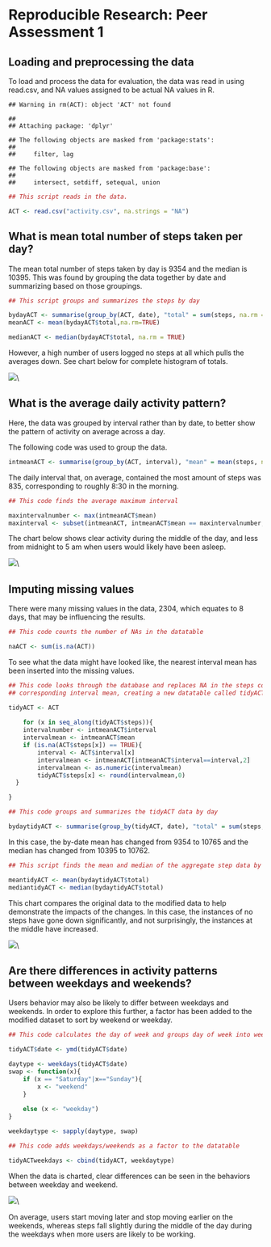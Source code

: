 # Reproducible Research: Peer Assessment 1


## Loading and preprocessing the data

To load and process the data for evaluation, the data was read in using read.csv, and NA values assigned to be actual NA values in R.


```
## Warning in rm(ACT): object 'ACT' not found
```

```
## 
## Attaching package: 'dplyr'
```

```
## The following objects are masked from 'package:stats':
## 
##     filter, lag
```

```
## The following objects are masked from 'package:base':
## 
##     intersect, setdiff, setequal, union
```


```r
## This script reads in the data.  

ACT <- read.csv("activity.csv", na.strings = "NA")
```

## What is mean total number of steps taken per day?

The mean total number of steps taken by day is 9354 and the median is 10395.  This was found by grouping the data together by date and summarizing based on those groupings.


```r
## This script groups and summarizes the steps by day

bydayACT <- summarise(group_by(ACT, date), "total" = sum(steps, na.rm = TRUE))
meanACT <- mean(bydayACT$total,na.rm=TRUE)

medianACT <- median(bydayACT$total, na.rm = TRUE)
```

However, a high number of users logged no steps at all which pulls the averages down.  See chart below for complete histogram of totals.

![](PA1_template_files/figure-html/unnamed-chunk-4-1.png)\


## What is the average daily activity pattern?

Here, the data was grouped by interval rather than by date, to better show the pattern of activity on average across a day.  

The following code was used to group the data.


```r
intmeanACT <- summarise(group_by(ACT, interval), "mean" = mean(steps, na.rm = TRUE))
```

The daily interval that, on average, contained the most amount of steps was 835, corresponding to roughly 8:30 in the morning.


```r
## This code finds the average maximum interval

maxintervalnumber <- max(intmeanACT$mean)
maxinterval <- subset(intmeanACT, intmeanACT$mean == maxintervalnumber, select = 1)
```

The chart below shows clear activity during the middle of the day, and less from midnight to 5 am when users would likely have been asleep.

![](PA1_template_files/figure-html/unnamed-chunk-7-1.png)\


## Imputing missing values

There were many missing values in the data, 2304, which equates to 8 days, that may be influencing the results.  


```r
## This code counts the number of NAs in the datatable

naACT <- sum(is.na(ACT))
```

To see what the data might have looked like, the nearest interval mean has been inserted into the missing values.


```r
## This code looks through the database and replaces NA in the steps column with the 
## corresponding interval mean, creating a new datatable called tidyACT

tidyACT <- ACT
    
    for (x in seq_along(tidyACT$steps)){
    intervalnumber <- intmeanACT$interval
    intervalmean <- intmeanACT$mean
    if (is.na(ACT$steps[x]) == TRUE){
        interval <- ACT$interval[x]
        intervalmean <- intmeanACT[intmeanACT$interval==interval,2]
        intervalmean <- as.numeric(intervalmean)
        tidyACT$steps[x] <- round(intervalmean,0)
  }

}  

## This code groups and summarizes the tidyACT data by day

bydaytidyACT <- summarise(group_by(tidyACT, date), "total" = sum(steps, na.rm = TRUE))
```

In this case, the by-date mean has changed from 9354 to 10765 and the median has changed from 10395 to 10762.


```r
## This script finds the mean and median of the aggregate step data by day

meantidyACT <- mean(bydaytidyACT$total)
mediantidyACT <- median(bydaytidyACT$total)
```

This chart compares the original data to the modified data to help demonstrate the impacts of the changes.  In this case, the instances of no steps have gone down significantly, and not surprisingly, the instances at the middle have increased.

![](PA1_template_files/figure-html/unnamed-chunk-11-1.png)\


## Are there differences in activity patterns between weekdays and weekends?

Users behavior may also be likely to differ between weekdays and weekends.  In order to explore this further, a factor has been added to the modified dataset to sort by weekend or weekday.


```r
## This code calculates the day of week and groups day of week into weekdays and weekends. 

tidyACT$date <- ymd(tidyACT$date)

daytype <- weekdays(tidyACT$date)
swap <- function(x){
    if (x == "Saturday"|x=="Sunday"){
        x <- "weekend"
    }
        
    else (x <- "weekday")
}

weekdaytype <- sapply(daytype, swap)

## This code adds weekdays/weekends as a factor to the datatable

tidyACTweekdays <- cbind(tidyACT, weekdaytype)
```

When the data is charted, clear differences can be seen in the behaviors between weekday and weekend.

![](PA1_template_files/figure-html/unnamed-chunk-13-1.png)\

On average, users start moving later and stop moving earlier on the weekends, whereas steps fall slightly during the middle of the day during the weekdays when more users are likely to be working.
